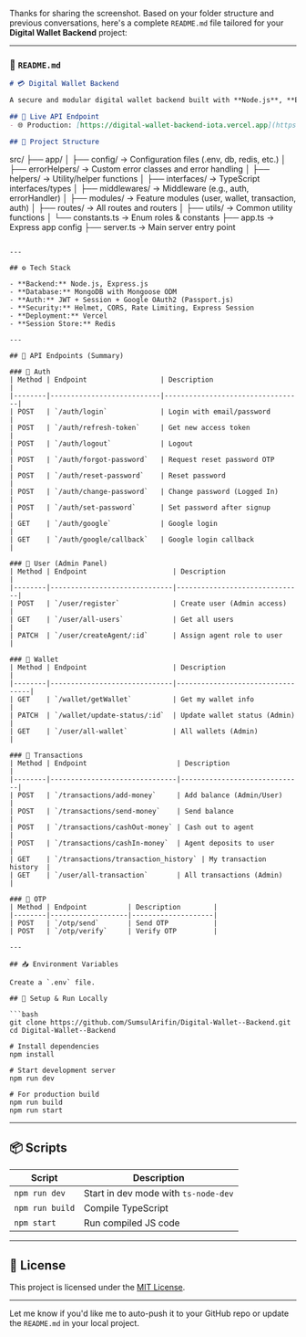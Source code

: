Thanks for sharing the screenshot. Based on your folder structure and previous conversations, here's a complete `README.md` file tailored for your **Digital Wallet Backend** project:

---

### 📄 `README.md`

```md
# 💳 Digital Wallet Backend

A secure and modular digital wallet backend built with **Node.js**, **Express.js**, **TypeScript**, **MongoDB**, **Mongoose**, **Passport.js**, and **Redis**.

## 🚀 Live API Endpoint
- 🌐 Production: [https://digital-wallet-backend-iota.vercel.app](https://digital-wallet-backend-iota.vercel.app)

## 📂 Project Structure

```
src/
├── app/
│   ├── config/              → Configuration files (.env, db, redis, etc.)
│   ├── errorHelpers/        → Custom error classes and error handling
│   ├── helpers/             → Utility/helper functions
│   ├── interfaces/          → TypeScript interfaces/types
│   ├── middlewares/         → Middleware (e.g., auth, errorHandler)
│   ├── modules/             → Feature modules (user, wallet, transaction, auth)
│   ├── routes/              → All routes and routers
│   ├── utils/               → Common utility functions
│   └── constants.ts         → Enum roles & constants
├── app.ts                  → Express app config
├── server.ts               → Main server entry point
```

---

## ⚙️ Tech Stack

- **Backend:** Node.js, Express.js
- **Database:** MongoDB with Mongoose ODM
- **Auth:** JWT + Session + Google OAuth2 (Passport.js)
- **Security:** Helmet, CORS, Rate Limiting, Express Session
- **Deployment:** Vercel
- **Session Store:** Redis

---

## 🧪 API Endpoints (Summary)

### 🔐 Auth
| Method | Endpoint                  | Description                      |
|--------|---------------------------|----------------------------------|
| POST   | `/auth/login`             | Login with email/password        |
| POST   | `/auth/refresh-token`     | Get new access token             |
| POST   | `/auth/logout`            | Logout                           |
| POST   | `/auth/forgot-password`   | Request reset password OTP       |
| POST   | `/auth/reset-password`    | Reset password                   |
| POST   | `/auth/change-password`   | Change password (Logged In)      |
| POST   | `/auth/set-password`      | Set password after signup        |
| GET    | `/auth/google`            | Google login                     |
| GET    | `/auth/google/callback`   | Google login callback            |

### 👤 User (Admin Panel)
| Method | Endpoint                     | Description                   |
|--------|------------------------------|-------------------------------|
| POST   | `/user/register`             | Create user (Admin access)    |
| GET    | `/user/all-users`            | Get all users                 |
| PATCH  | `/user/createAgent/:id`      | Assign agent role to user     |

### 💼 Wallet
| Method | Endpoint                     | Description                      |
|--------|------------------------------|----------------------------------|
| GET    | `/wallet/getWallet`          | Get my wallet info               |
| PATCH  | `/wallet/update-status/:id`  | Update wallet status (Admin)     |
| GET    | `/user/all-wallet`           | All wallets (Admin)              |

### 💸 Transactions
| Method | Endpoint                      | Description                  |
|--------|-------------------------------|------------------------------|
| POST   | `/transactions/add-money`     | Add balance (Admin/User)     |
| POST   | `/transactions/send-money`    | Send balance                 |
| POST   | `/transactions/cashOut-money` | Cash out to agent            |
| POST   | `/transactions/cashIn-money`  | Agent deposits to user       |
| GET    | `/transactions/transaction_history` | My transaction history  |
| GET    | `/user/all-transaction`       | All transactions (Admin)     |

### 🔐 OTP
| Method | Endpoint          | Description        |
|--------|-------------------|--------------------|
| POST   | `/otp/send`       | Send OTP           |
| POST   | `/otp/verify`     | Verify OTP         |

---

## 📥 Environment Variables

Create a `.env` file.

## 🔧 Setup & Run Locally

```bash
git clone https://github.com/SumsulArifin/Digital-Wallet--Backend.git
cd Digital-Wallet--Backend

# Install dependencies
npm install

# Start development server
npm run dev

# For production build
npm run build
npm run start
```

---

## 📦 Scripts

| Script       | Description            |
|--------------|------------------------|
| `npm run dev`| Start in dev mode with `ts-node-dev` |
| `npm run build`| Compile TypeScript    |
| `npm start`  | Run compiled JS code   |

---

## 📄 License

This project is licensed under the [MIT License](LICENSE).

---

Let me know if you'd like me to auto-push it to your GitHub repo or update the `README.md` in your local project.
